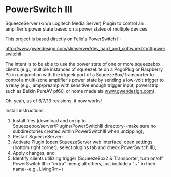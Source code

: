 PowerSwitch III
===============

SqueezeServer (k/n/a Logitech Media Server) Plugin to control an amplifier's power state based on a power states of multiple devices

This project is based directly on Felix's PowerSwitch II:

http://www.gwendesign.com/slimserver/dev_hard_and_software.htm#powerswitchii

The intent is to be able to use the power state of one or more squeezebox clients (e.g., multiple instances of squeezeLite on a PogoPlug or Raspberry Pi) in conjunction with the ir/geek port of a SqueezeBox/Transporter to control a multi-zone amplifier's power state by sending a low-volt trigger to a relay (e.g., amp/preamp with sensitive enough trigger input, powerstrip such as Belkin PureAV pf60, or home made ala www.gwendesign.com).

Oh, yeah, as of 6/7/13 revisions, it now works!

Install instructions:
1.  Install files (download and unzip to Squeezebox/server/Plugins/PowerSwitchIII directory--make sure no subdirectories created within PowerSwitchIII when unzipping);
2.  Restart SqueezeServer; 
3.  Activate Plugin (open SqueezeServer web interface, open settings (bottom right corner), select plugins tab and check PowerSwitch III);
4.  Apply changes; and
5.  Identify clients utilizing trigger (SqueezeBox2 & Transporter, turn on/off PowerSwitch III in "extra" menu; all others, just include a "~" in their name--e.g., LivingRm~)  
